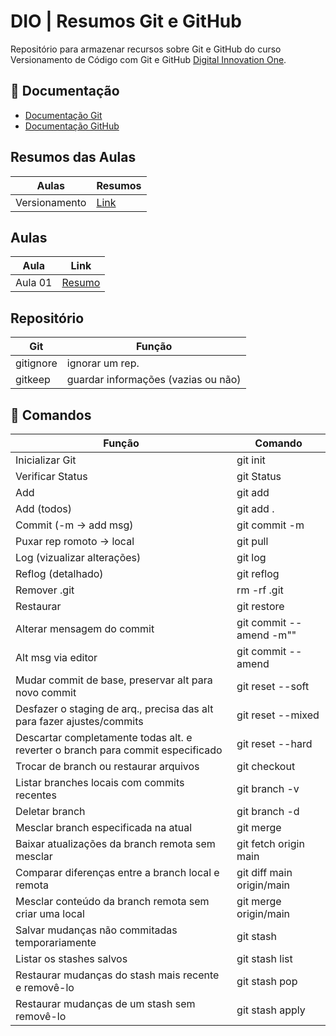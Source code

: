 
# DIO | Resumos Git e GitHub

Repositório para armazenar recursos sobre Git e GitHub do curso Versionamento de Código com Git e GitHub [Digital Innovation One](https://web.dio.me/).

## 📄 Documentação 
- [Documentação Git](https://git-scm.com/doc)
- [Documentação GitHub](https://docs.github.com/pt)

## Resumos das Aulas
| Aulas | Resumos |
|-------|---------|
| Versionamento | [Link](https://web.dio.me/course/versionamento-de-codigo-com-git-e-github/learning/599dd3dd-d189-474f-a55c-22f37b4472da?autoplay=1&back=%2Ftrack%2Fcoding-the-future-heineken-ia-para-analise-de-dados)

## Aulas 
| Aula | Link |
| - | - |
|Aula 01 | [Resumo]() |

## Repositório
| Git | Função |
|-----|--------|
| gitignore | ignorar um rep. |
| gitkeep | guardar informações (vazias ou não) |

## 📜 Comandos 
| Função | Comando | 
|--------| --------|
| Inicializar Git | git init |
| Verificar Status | git Status |
| Add | git add <file> |
| Add (todos) | git add . |
| Commit (-m -> add msg) | git commit -m |
| Puxar rep romoto -> local | git pull |
| Log (vizualizar alterações) | git log |
| Reflog (detalhado) | git reflog |
| Remover .git | rm -rf .git |
| Restaurar | git restore <file> |
| Alterar mensagem do commit | git commit --amend -m"" |
| Alt msg via editor | git commit --amend |
| Mudar commit de base, preservar alt para novo commit | git reset --soft <ID> |
| Desfazer o staging de arq., precisa das alt para fazer ajustes/commits | git reset --mixed <ID> |
| Descartar completamente todas alt. e reverter o branch para commit especificado | git reset --hard <ID> |
| Trocar de branch ou restaurar arquivos | git checkout |
| Listar branches locais com commits recentes | git branch -v |
| Deletar branch | git branch -d <name> |
| Mesclar branch especificada na atual | git merge <name> |
| Baixar atualizações da branch remota sem mesclar | git fetch origin main |
| Comparar diferenças entre a branch local e remota | git diff main origin/main |
| Mesclar conteúdo da branch remota sem criar uma local | git merge origin/main |
| Salvar mudanças não commitadas temporariamente | git stash |
| Listar os stashes salvos | git stash list |
| Restaurar mudanças do stash mais recente e removê-lo | git stash pop |
| Restaurar mudanças de um stash sem removê-lo | git stash apply |
